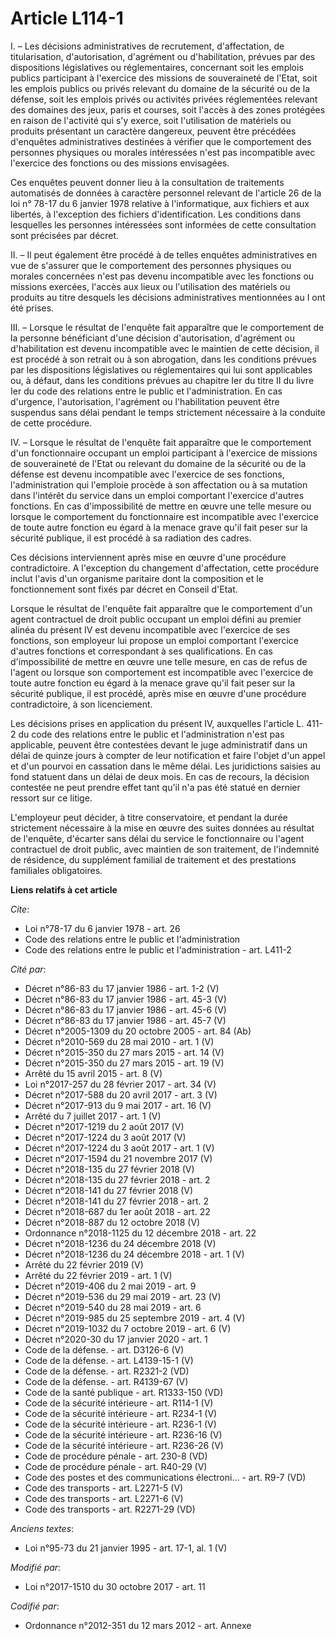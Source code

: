 # Article L114-1

I. – Les décisions administratives de recrutement, d'affectation, de titularisation, d'autorisation, d'agrément ou
d'habilitation, prévues par des dispositions législatives ou réglementaires, concernant soit les emplois publics participant
à l'exercice des missions de souveraineté de l'Etat, soit les emplois publics ou privés relevant du domaine de la sécurité ou
de la défense, soit les emplois privés ou activités privées réglementées relevant des domaines des jeux, paris et courses,
soit l'accès à des zones protégées en raison de l'activité qui s'y exerce, soit l'utilisation de matériels ou produits
présentant un caractère dangereux, peuvent être précédées d'enquêtes administratives destinées à vérifier que le comportement
des personnes physiques ou morales intéressées n'est pas incompatible avec l'exercice des fonctions ou des missions
envisagées. 

Ces enquêtes peuvent donner lieu à la consultation de traitements automatisés de données à caractère personnel relevant de
l'article 26 de la loi n° 78-17 du 6 janvier 1978 relative à l'informatique, aux fichiers et aux libertés, à l'exception des
fichiers d'identification. Les conditions dans lesquelles les personnes intéressées sont informées de cette consultation sont
précisées par décret. 

II. – Il peut également être procédé à de telles enquêtes administratives en vue de s'assurer que le comportement des
personnes physiques ou morales concernées n'est pas devenu incompatible avec les fonctions ou missions exercées, l'accès aux
lieux ou l'utilisation des matériels ou produits au titre desquels les décisions administratives mentionnées au I ont été
prises. 

III. – Lorsque le résultat de l'enquête fait apparaître que le comportement de la personne bénéficiant d'une décision
d'autorisation, d'agrément ou d'habilitation est devenu incompatible avec le maintien de cette décision, il est procédé à son
retrait ou à son abrogation, dans les conditions prévues par les dispositions législatives ou réglementaires qui lui sont
applicables ou, à défaut, dans les conditions prévues au chapitre Ier du titre II du livre Ier du code des relations entre le
public et l'administration. En cas d'urgence, l'autorisation, l'agrément ou l'habilitation peuvent être suspendus sans délai
pendant le temps strictement nécessaire à la conduite de cette procédure. 

IV. – Lorsque le résultat de l'enquête fait apparaître que le comportement d'un fonctionnaire occupant un emploi participant
à l'exercice de missions de souveraineté de l'Etat ou relevant du domaine de la sécurité ou de la défense est devenu
incompatible avec l'exercice de ses fonctions, l'administration qui l'emploie procède à son affectation ou à sa mutation dans
l'intérêt du service dans un emploi comportant l'exercice d'autres fonctions. En cas d'impossibilité de mettre en œuvre une
telle mesure ou lorsque le comportement du fonctionnaire est incompatible avec l'exercice de toute autre fonction eu égard à
la menace grave qu'il fait peser sur la sécurité publique, il est procédé à sa radiation des cadres. 

Ces décisions interviennent après mise en œuvre d'une procédure contradictoire. A l'exception du changement d'affectation,
cette procédure inclut l'avis d'un organisme paritaire dont la composition et le fonctionnement sont fixés par décret en
Conseil d'Etat. 

Lorsque le résultat de l'enquête fait apparaître que le comportement d'un agent contractuel de droit public occupant un
emploi défini au premier alinéa du présent IV est devenu incompatible avec l'exercice de ses fonctions, son employeur lui
propose un emploi comportant l'exercice d'autres fonctions et correspondant à ses qualifications. En cas d'impossibilité de
mettre en œuvre une telle mesure, en cas de refus de l'agent ou lorsque son comportement est incompatible avec l'exercice de
toute autre fonction eu égard à la menace grave qu'il fait peser sur la sécurité publique, il est procédé, après mise en
œuvre d'une procédure contradictoire, à son licenciement. 

Les décisions prises en application du présent IV, auxquelles l'article L. 411-2 du code des relations entre le public et
l'administration n'est pas applicable, peuvent être contestées devant le juge administratif dans un délai de quinze jours à
compter de leur notification et faire l'objet d'un appel et d'un pourvoi en cassation dans le même délai. Les juridictions
saisies au fond statuent dans un délai de deux mois. En cas de recours, la décision contestée ne peut prendre effet tant
qu'il n'a pas été statué en dernier ressort sur ce litige. 

L'employeur peut décider, à titre conservatoire, et pendant la durée strictement nécessaire à la mise en œuvre des suites
données au résultat de l'enquête, d'écarter sans délai du service le fonctionnaire ou l'agent contractuel de droit public,
avec maintien de son traitement, de l'indemnité de résidence, du supplément familial de traitement et des prestations
familiales obligatoires.

**Liens relatifs à cet article**

_Cite_:

  - Loi n°78-17 du 6 janvier 1978 - art. 26
  - Code des relations entre le public et l'administration
  - Code des relations entre le public et l'administration - art. L411-2

_Cité par_:

  - Décret n°86-83 du 17 janvier 1986 - art. 1-2 (V)
  - Décret n°86-83 du 17 janvier 1986 - art. 45-3 (V)
  - Décret n°86-83 du 17 janvier 1986 - art. 45-6 (V)
  - Décret n°86-83 du 17 janvier 1986 - art. 45-7 (V)
  - Décret n°2005-1309 du 20 octobre 2005 - art. 84 (Ab)
  - Décret n°2010-569  du 28 mai 2010 - art. 1 (V)
  - Décret n°2015-350 du 27 mars 2015 - art. 14 (V)
  - Décret n°2015-350 du 27 mars 2015 - art. 19 (V)
  - Arrêté du 15 avril 2015 - art. 8 (V)
  - Loi n°2017-257 du 28 février 2017 - art. 34 (V)
  - Décret n°2017-588 du 20 avril 2017 - art. 3 (V)
  - Décret n°2017-913 du 9 mai 2017 - art. 16 (V)
  - Arrêté du 7 juillet 2017 - art. 1 (V)
  - Décret n°2017-1219 du 2 août 2017 (V)
  - Décret n°2017-1224 du 3 août 2017 (V)
  - Décret n°2017-1224 du 3 août 2017 - art. 1 (V)
  - Décret n°2017-1594 du 21 novembre 2017 (V)
  - Décret n°2018-135 du 27 février 2018 (V)
  - Décret n°2018-135 du 27 février 2018 - art. 2
  - Décret n°2018-141 du 27 février 2018 (V)
  - Décret n°2018-141 du 27 février 2018 - art. 2
  - Décret n°2018-687 du 1er août 2018 - art. 22
  - Décret n°2018-887 du 12 octobre 2018 (V)
  - Ordonnance n°2018-1125 du 12 décembre 2018 - art. 22
  - Décret n°2018-1236 du 24 décembre 2018 (V)
  - Décret n°2018-1236 du 24 décembre 2018 - art. 1 (V)
  - Arrêté du 22 février 2019 (V)
  - Arrêté du 22 février 2019 - art. 1 (V)
  - Décret n°2019-406 du 2 mai 2019 - art. 9
  - Décret n°2019-536 du 29 mai 2019 - art. 23 (V)
  - Décret n°2019-540 du 28 mai 2019 - art. 6
  - Décret n°2019-985 du 25 septembre 2019 - art. 4 (V)
  - Décret n°2019-1032 du 7 octobre 2019 - art. 6 (V)
  - Décret n°2020-30 du 17 janvier 2020 - art. 1
  - Code de la défense. - art. D3126-6 (V)
  - Code de la défense. - art. L4139-15-1 (V)
  - Code de la défense. - art. R2321-2 (VD)
  - Code de la défense. - art. R4139-67 (V)
  - Code de la santé publique - art. R1333-150 (VD)
  - Code de la sécurité intérieure - art. R114-1 (V)
  - Code de la sécurité intérieure - art. R234-1 (V)
  - Code de la sécurité intérieure - art. R236-1 (V)
  - Code de la sécurité intérieure - art. R236-16 (V)
  - Code de la sécurité intérieure - art. R236-26 (V)
  - Code de procédure pénale - art. 230-8 (VD)
  - Code de procédure pénale - art. R40-29 (V)
  - Code des postes et des communications électroni... - art. R9-7 (VD)
  - Code des transports - art. L2271-5 (V)
  - Code des transports - art. L2271-6 (V)
  - Code des transports - art. R2271-29 (VD)

_Anciens textes_:

  - Loi n°95-73 du 21 janvier 1995 - art. 17-1, al. 1 (V)

_Modifié par_:

  - Loi n°2017-1510 du 30 octobre 2017 - art. 11

_Codifié par_:

  - Ordonnance n°2012-351 du 12 mars 2012 - art. Annexe
